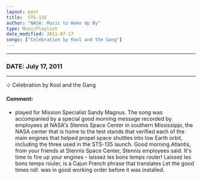 ```yaml
---
layout: post
title:  STS-135
author: "NASA: Music to Wake Up By"
type: MusicPlaylist
date_modified: 2011-07-17
songs: ["Celebration by Kool and the Gang"]
---
```


----
### DATE: July 17, 2011
----
⊹ Celebration by Kool and the Gang

#### Comment:
* played for Mission Specialist Sandy Magnus. The song was accompanied by a special good morning message recorded by employees at NASA's Stennis Space Center in southern Mississippi, the NASA center that is home to the test stands that verified each of the main engines that helped propel space shuttles into low Earth orbit, including the three used in the STS-135 launch. Good morning Atlantis, from your friends at Stennis Space Center, Stennis employees said. It's time to fire up your engines - laissez les bons temps rouler! Laissez les bons temps rouler, is a Cajun French phrase that translates Let the good times roll. was in good working order before it was installed.



<br/>
<center>
	<a target="_blank"
	   href="https://twitter.com/intent/tweet?hashtags=Space,NASA,Playlist,NASAWakeupCalls,SpaceProgram&text={{ page.author}}, '{{ page.songs.first }}' {{ page.title }}, {{ page.date | date: '%B %d, %Y' }}. {{ site.url }}{{ page.url }}&via=nasawakeupcalls"><i class="fab fa-twitter" alt="Tweet this page" style="font-size: 1.3em;"></i></a>
	&nbsp; 	<i class="fas fa-user-astronaut" style="font-size: 1.5em;"></i> &nbsp;
    <a id="custom_amazon_link"
       type="amzn" search="#"
       category="popular music">
    <i class="fab fa-amazon" style="font-size: 1.3em;"></i></a>
</center>

<!-- Randomly resolve an individual entry from a song array -->
<script src="/assets/javascript/seedrandom.min.js"></script>
<script>
  var wake_me_up = ["Celebration by Kool and the Gang"];
  var prng = new Math.seedrandom();
  function randomSong() {
    song = wake_me_up[Math.floor(Math.random() * wake_me_up.length)];
    var amazon_link = document.getElementById("custom_amazon_link");
    amazon_link.setAttribute("search", song);
  }
  window.onload = randomSong();
</script>
